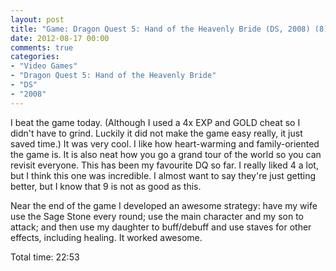```yaml
---
layout: post
title: "Game: Dragon Quest 5: Hand of the Heavenly Bride (DS, 2008) (8)"
date: 2012-08-17 00:00
comments: true
categories:
- "Video Games"
- "Dragon Quest 5: Hand of the Heavenly Bride"
- "DS"
- "2008"
---
```


I beat the game today. (Although I used a 4x EXP and GOLD cheat so
I didn't have to grind. Luckily it did not make the game easy
really, it just saved time.) It was very cool. I like how
heart-warming and family-oriented the game is. It is also neat how
you go a grand tour of the world so you can revisit everyone. This
has been my favourite DQ so far. I really liked 4 a lot, but I
think this one was incredible. I almost want to say they're just
getting better, but I know that 9 is not as good as this.

Near the end of the game I developed an awesome strategy: have my
wife use the Sage Stone every round; use the main character and my
son to attack; and then use my daughter to buff/debuff and use
staves for other effects, including healing. It worked awesome.

Total time: 22:53
